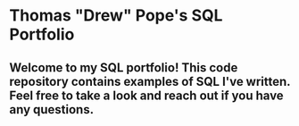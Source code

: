 # Thomas "Drew" Pope's SQL Portfolio

## Welcome to my SQL portfolio! This code repository contains examples of SQL I've written. Feel free to take a look and reach out if you have any questions.

